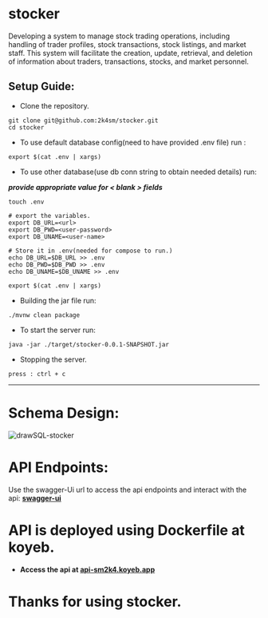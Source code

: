 # stocker
 Developing a system to manage stock trading operations, including handling of trader profiles, stock transactions, stock listings, and market staff. This system will facilitate the creation, update, retrieval, and deletion of information about traders, transactions, stocks, and market personnel.

## Setup Guide:

- Clone the repository.
```shell
git clone git@github.com:2k4sm/stocker.git
cd stocker
```

- To use default database config(need to have provided .env file) run :
```shell
export $(cat .env | xargs)
```

- To use other database(use db conn string to obtain needed details) run: 

__*provide appropriate value for < blank > fields*__

```shell
touch .env

# export the variables.
export DB_URL=<url>
export DB_PWD=<user-password>
export DB_UNAME=<user-name>

# Store it in .env(needed for compose to run.)
echo DB_URL=$DB_URL >> .env
echo DB_PWD=$DB_PWD >> .env
echo DB_UNAME=$DB_UNAME >> .env

export $(cat .env | xargs)
```

- Building the jar file run:
```shell
./mvnw clean package
```

- To start the server run:
```shell
java -jar ./target/stocker-0.0.1-SNAPSHOT.jar
```

- Stopping the server.
```shell
press : ctrl + c
```
---

# Schema Design:
![drawSQL-stocker](https://github.com/2k4sm/stocker/assets/101013814/6a234afc-f12b-43ff-b84e-8281b945bd28)

# API Endpoints:
Use the swagger-Ui url to access the api endpoints and interact with the api:
__[swagger-ui](https://api-sm2k4.koyeb.app/swagger-ui/index.html)__

# API is deployed using Dockerfile at koyeb.

-  __Access the api at [api-sm2k4.koyeb.app](https://api-sm2k4.koyeb.app/)__

# Thanks for using stocker.